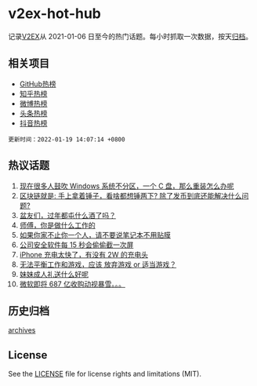 # v2ex-hot-hub

 记录[V2EX](https://www.v2ex.com/)从 2021-01-06 日至今的热门话题。每小时抓取一次数据，按天[归档](archives)。
 
 ## 相关项目

- [GitHub热榜](https://github.com/snaildev/github-hot-hub)
- [知乎热榜](https://github.com/snaildev/zhihu-hot-hub)
- [微博热榜](https://github.com/snaildev/weibo-hot-hub)
- [头条热榜](https://github.com/snaildev/toutiao-hot-hub)
- [抖音热榜](https://github.com/snaildev/douyin-hot-hub)


 `更新时间：2022-01-19 14:07:14 +0800`

## 热议话题

1. [现在很多人鼓吹 Windows 系统不分区，一个 C 盘，那么重装怎么办呢](https://www.v2ex.com/t/829023)
1. [区块链就是: 手上拿着锤子，看啥都想锤两下? 除了发币到底还能解决什么问题?](https://www.v2ex.com/t/829011)
1. [盆友们，过年都屯什么酒了吗？](https://www.v2ex.com/t/828996)
1. [师傅，你是做什么工作的](https://www.v2ex.com/t/829048)
1. [如果你家不止你一个人，请不要说笔记本不用贴膜](https://www.v2ex.com/t/829111)
1. [公司安全软件每 15 秒会偷偷截一次屏](https://www.v2ex.com/t/829156)
1. [iPhone 充电太快了，有没有 2W 的充电头](https://www.v2ex.com/t/829038)
1. [无法平衡工作和游戏，应该 放弃游戏 or 适当游戏？](https://www.v2ex.com/t/829129)
1. [妹妹成人礼送什么好呢](https://www.v2ex.com/t/829027)
1. [微软即将 687 亿收购动视暴雪。。。](https://www.v2ex.com/t/829075)

## 历史归档

[archives](archives)

## License

See the [LICENSE](LICENSE) file for license rights and limitations (MIT).
